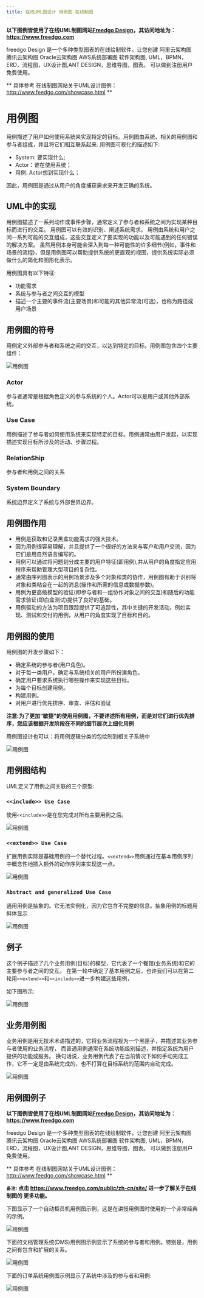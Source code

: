```yaml
---
title: 在线UML图设计 用例图 在线制图
---
```


**以下图例皆使用了在线UML制图网站[Freedgo Design](https://www.freedgo.com)，其访问地址为： https://www.freedgo.com**

freedgo Design 是一个多种类型图表的在线绘制软件，让您创建 阿里云架构图 腾讯云架构图 Oracle云架构图 AWS系统部署图 软件架构图, UML，BPMN，ERD，流程图，UX设计图,ANT DESIGN，思维导图，图表。 可以做到注册用户免费使用。

** 具体参考 在线制图网站关于UML设计图例：  http://www.feedgo.com/showcase.html **



# 用例图

用例描述了用户如何使用系统来实现特定的目标。用例图由系统、相关的用例图和参与者组成，并且将它们相互联系起来.
用例图可视化的描述如下:

- System: 要实现什么;
- Actor：谁在使用系统；
- 用例: Actor想到实现什么；

因此，用例图是通过从用户的角度捕获需求来开发正确的系统。

## UML中的实现

用例图描述了一系列动作或事件步骤，通常定义了参与者和系统之间为实现某种目标而进行的交互。
用例图可以有效的识别、阐述系统需求。
用例由系统和用户之间一系列可能的交互组成，这些交互定义了要实现的功能以及可能遇到的任何错误的解决方案。 
虽然用例本身可能会深入到每一种可能性的许多细节(例如，事件和场景的流程)，但是用例图可以帮助提供系统的更直观的视图，提供系统实际必须做什么的简化和图形化表示。


用例图具有以下特征:  



- 功能需求 
- 系统与参与者之间交互的模型 
- 描述一个主要的事件流(主要场景)和可能的其他异常流(可选)，也称为路径或用户场景

## 用例图的符号
用例定义外部参与者和系统之间的交互，以达到特定的目标。用例图包含四个主要组件：

![用例图](https://www.freedgo.com/public/themes/freedgo/uml/usecase.png "用例图")

### Actor
参与者通常是根据角色定义的参与系统的个人。Actor可以是用户或其他外部系统。

### Use Case
用例描述了参与者如何使用系统来实现特定的目标。用例通常由用户发起，以实现描述实现目标所涉及的活动、步骤过程。

### RelationShip
参与者和用例之间的关系

### System Boundary

系统边界定义了系统与外部世界边界。


## 用例图作用

- 用例是获取和记录黑盒功能需求的强大技术。 
- 因为用例很容易理解，并且提供了一个很好的方法来与客户和用户交流，因为它们是用自然语言编写的。
- 用例可以通过将问题划分成主要的用户特征(即用例),并从用户的角度指定应用程序来帮助管理大型项目的复杂性。 
- 通常由序列图表示的用例场景涉及多个对象和类的协作，用例图有助于识别将对象和类粘合在一起的消息(操作和所需的信息或数据参数)。 
- 用例为更高级模型的验证(即参与者和一组协作对象之间的交互)和随后的功能需求验证(即白盒测试)提供了良好的基础。 
- 用例驱动的方法为项目跟踪提供了可追踪性，其中关键的开发活动，例如实现、测试和交付的用例，从用户的角度实现了目标和目的。

## 用例图的使用

用例图的开发步骤如下：

- 确定系统的参与者(用户角色)。 
- 对于每一类用户，确定与系统相关的用户所扮演角色。
- 确定用户要求系统执行哪些操作来实现这些目标。 
- 为每个目标创建用例。 
- 构建用例。
- 对用户进行优先排序、审查、评估和验证


**注意:为了更加“敏捷”的使用用例图，不要详述所有用例，而是对它们进行优先排序，您应该根据开发阶段在不同的细节层次上细化用例**

用例图设计也可以：将用例逻辑分类的包绘制到相关子系统中

![用例图](https://www.freedgo.com/public/themes/freedgo/uml/usecase1.png "用例图")


## 用例图结构

UML定义了用例之间关联的三个原型:

### `<<include>> Use Case`

使用`<<include>>`是在您完成对所有主要用例之后。

![用例图](https://www.freedgo.com/public/themes/freedgo/uml/usecase3.png "用例图")


### `<<extend>> Use Case`

扩展用例实际是基础用例的一个替代过程。`<<extend>>`用例通过在基本用例序列中概念性地插入额外的动作序列来实现这一点。

![用例图](https://www.freedgo.com/public/themes/freedgo/uml/usecase4.png "用例图")

### `Abstract and generalized Use Case`

通用用例是抽象的。它无法实例化，因为它包含不完整的信息。抽象用例的标题用斜体显示

![用例图](https://www.freedgo.com/public/themes/freedgo/uml/usecase5.png "用例图")


## 例子

这个例子描述了几个业务用例(目标)的模型，它代表了一个餐馆(业务系统)和它的主要参与者之间的交互。 
在第一轮中确定了基本用例之后，也许我们可以在第二轮用`<<extend>>`和`<<include>>`进一步构建这些用例，

如下图所示:

![用例图](https://www.freedgo.com/public/themes/freedgo/uml/usecase10.png "用例图")

## 业务用例图

业务用例是用无技术术语描述的，它将业务流程视为一个黑匣子，并描述其业务参与者使用的业务流程，
而普通用例通常在系统功能级别描述，并指定系统为用户提供的功能或服务。
换句话说，业务用例代表了在当前情况下如何手动完成工作，它不一定是由系统完成的，也不打算在目标系统的范围内自动完成。

![用例图](https://www.freedgo.com/public/themes/freedgo/uml/usecase7.png "用例图")


## 用例图例子 

**以下图例皆使用了在线UML制图网站[Freedgo Design](https://www.freedgo.com)，其访问地址为： https://www.freedgo.com**

freedgo Design 是一个多种类型图表的在线绘制软件，让您创建 阿里云架构图 腾讯云架构图 Oracle云架构图 AWS系统部署图 软件架构图, UML，BPMN，ERD，流程图，UX设计图,ANT DESIGN，思维导图，图表。 可以做到注册用户免费使用。

** 具体参考 在线制图网站关于UML设计图例：  http://www.feedgo.com/showcase.html **

**`备注`: 点击 https://www.freedgo.com/public/zh-cn/site/ 进一步了解关于在线制图的 更多功能。**

下图显示了一个自动柜员机用例图示例，这是在讲授用例图时使用的一个非常经典的示例。

![用例图](https://www.freedgo.com/public/themes/freedgo/uml/usecase8.png "用例图")

下面的文档管理系统(DMS)用例图示例显示了系统的参与者和用例。特别是，用例之间有包含和扩展的关系。

![用例图](https://www.freedgo.com/public/themes/freedgo/uml/usecase6.png "用例图")


下面的订单系统用例图示例显示了系统中涉及的参与者和用例:

![用例图](https://www.freedgo.com/public/themes/freedgo/uml/usecase9.png "用例图")









